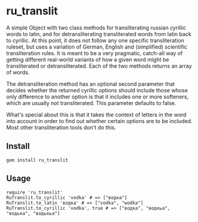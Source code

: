 # ru_translit

A simple Object with two class methods for transliterating russian cyrillic words to latin,
and for detransliterating transliterated words from latin back to cyrillic. At this point,
it does not follow any one specific transliteration ruleset, but uses a variation of German,
English and (simplified) scientific transliteration rules. It is meant to be a very pragmatic, catch-all
way of getting different real-world variants of how a given word might be transliterated or detransliterated.
Each of the two methods returns an array of words.

The detransliteration method has an optional second parameter that decides whether the returned
cyrillic options should include those whose only difference to another option is that it includes one
or more softeners, which are usually not transliterated. This parameter defaults to false.

What's special about this is that it takes the context of letters in the word into account in order to find out
whether certain options are to be included. Most other transliteration tools don't do this.

## Install

    gem install ru_translit

## Usage

    require 'ru_translit'
    RuTranslit.to_cyrillic 'vodka' # => ["водка"]
    RuTranslit.to_latin 'водка' # => ["vodka", "wodka"]
    RuTranslit.to_cyrillic 'vodka', true # => ["водка", "водкьа", "водька", "водькьа"]
